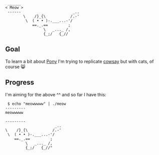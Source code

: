 ```
 ______
< Meow >
 ------                       _..
        \    /}_{\           /.-'
         \  ( • • )-.___...-'/
            ==._.==         ;
                 \   _..._ /,
                 {_;/   {_//
```

## Goal

To learn a bit about [Pony](https://github.com/ponylang/ponyc) I'm trying to replicate
[cowsay](https://en.wikipedia.org/wiki/Cowsay) but with cats, of course 😸
## Progress

I'm aiming for the above ^^ and so far I have this:

```
 $ echo "meowwwww" | ./meow
---------
meowwwww

---------
                      _..
\    /}_{\           /.-'
 \  ( • • )-.___...-'/
    ==._.==         ;
         \   _..._ /,
         {_;/   {_//"
```
